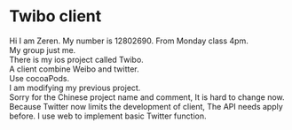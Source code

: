 # Twibo client

Hi I am Zeren.
My number is 12802690.
From Monday class 4pm.  
My group just me.  
There is my ios project called Twibo.  
A client combine Weibo and twitter.  
Use cocoaPods.  
I am modifying my previous project.  
Sorry for the Chinese project name and comment, It is hard to change now.  
Because Twitter now limits the development of client, The API needs apply before.
I use web to implement basic Twitter function.  
